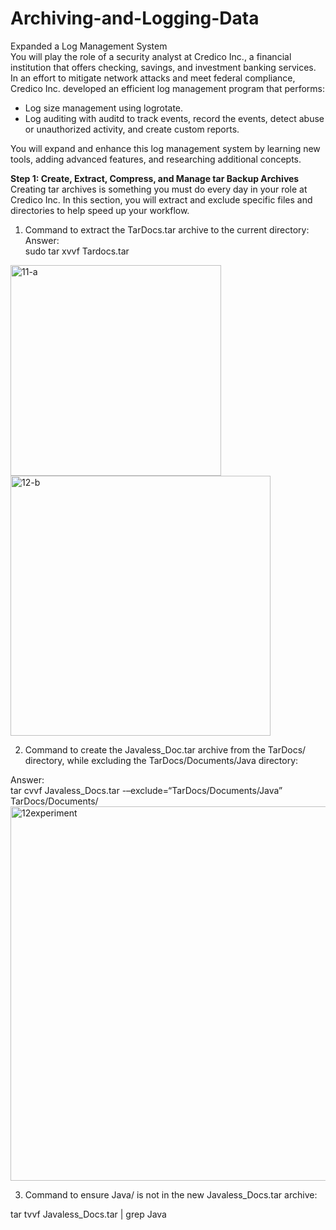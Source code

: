 # Archiving-and-Logging-Data
Expanded a Log Management System  
You will play the role of a security analyst at Credico Inc., a financial institution that offers checking, savings, and investment banking services.  
In an effort to mitigate network attacks and meet federal compliance, Credico Inc. developed an efficient log management program that performs:  
* Log size management using logrotate.  
* Log auditing with auditd to track events, record the events, detect abuse or unauthorized activity, and create custom reports. 

You will expand and enhance this log management system by learning new tools, adding advanced features, and researching additional concepts.  

**Step 1: Create, Extract, Compress, and Manage tar Backup Archives**  
Creating tar archives is something you must do every day in your role at Credico Inc. In this section, you will extract and exclude specific files and directories to help speed up your workflow.  

1. Command to extract the TarDocs.tar archive to the current directory:  
Answer:  
sudo tar xvvf Tardocs.tar  

<img width="337" alt="11-a" src="https://user-images.githubusercontent.com/106919343/200645519-97efd256-5f0e-4396-ad2e-57f3bb644fe3.png">  

<img width="416" alt="12-b" src="https://user-images.githubusercontent.com/106919343/200645536-46348124-0531-4f1a-8294-02c95dac1977.png">

2. Command to create the Javaless_Doc.tar archive from the TarDocs/ directory, while excluding the TarDocs/Documents/Java directory:  

Answer:  
tar cvvf Javaless_Docs.tar -–exclude=“TarDocs/Documents/Java” TarDocs/Documents/  
<img width="599" alt="12experiment" src="https://user-images.githubusercontent.com/106919343/200645898-9e96f65e-0770-498f-b22f-dcf96869b32b.png">  

3. Command to ensure Java/ is not in the new Javaless_Docs.tar archive:  

tar tvvf Javaless_Docs.tar | grep Java  








